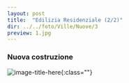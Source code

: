 ```yaml
---
layout: post
title:  "Edilizia Residenziale (2/2)"
dir: ../../foto/Ville/Nuove/3
preview: 1.jpg
---
```


### Nuova costruzione

![image-title-here](../../foto/Ville/Nuove/3/1.jpg){:class=""}

